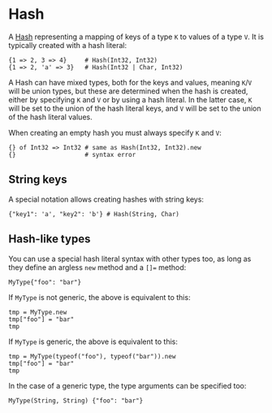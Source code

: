 # Hash

A [Hash](http://crystal-lang.org/api/Hash.html) representing a mapping of keys of a type `K` to values of a type `V`. It is typically created with a hash literal:

```crystal
{1 => 2, 3 => 4}     # Hash(Int32, Int32)
{1 => 2, 'a' => 3}   # Hash(Int32 | Char, Int32)
```

A Hash can have mixed types, both for the keys and values, meaning `K`/`V` will be union types, but these are determined when the hash is created, either by specifying `K` and `V` or by using a hash literal. In the latter case, `K` will be set to the union of the hash literal keys, and `V` will be set to the union of the hash literal values.

When creating an empty hash you must always specify `K` and `V`:

```crystal
{} of Int32 => Int32 # same as Hash(Int32, Int32).new
{}                   # syntax error
```

## String keys

A special notation allows creating hashes with string keys:

```crystal
{"key1": 'a', "key2": 'b'} # Hash(String, Char)
```

## Hash-like types

You can use a special hash literal syntax with other types too, as long as they define an argless `new` method and a `[]=` method:

```crystal
MyType{"foo": "bar"}
```

If `MyType` is not generic, the above is equivalent to this:

```crystal
tmp = MyType.new
tmp["foo"] = "bar"
tmp
```

If `MyType` is generic, the above is equivalent to this:

```crystal
tmp = MyType(typeof("foo"), typeof("bar")).new
tmp["foo"] = "bar"
tmp
```

In the case of a generic type, the type arguments can be specified too:

```crystal
MyType(String, String) {"foo": "bar"}
```
